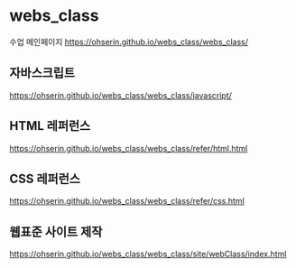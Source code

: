 # webs_class
수업
메인페이지
https://ohserin.github.io/webs_class/webs_class/

## 자바스크립트
https://ohserin.github.io/webs_class/webs_class/javascript/

## HTML 레퍼런스
https://ohserin.github.io/webs_class/webs_class/refer/html.html

## CSS 레퍼런스
https://ohserin.github.io/webs_class/webs_class/refer/css.html

## 웹표준 사이트 제작
https://ohserin.github.io/webs_class/webs_class/site/webClass/index.html
